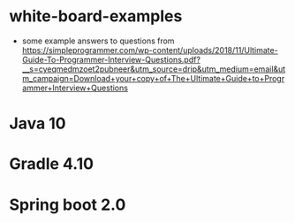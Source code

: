# white-board-examples
- some example answers to questions from https://simpleprogrammer.com/wp-content/uploads/2018/11/Ultimate-Guide-To-Programmer-Interview-Questions.pdf?__s=cyeqmedmzoet2pubneer&utm_source=drip&utm_medium=email&utm_campaign=Download+your+copy+of+The+Ultimate+Guide+to+Programmer+Interview+Questions

# Java 10
# Gradle 4.10 
# Spring boot 2.0
